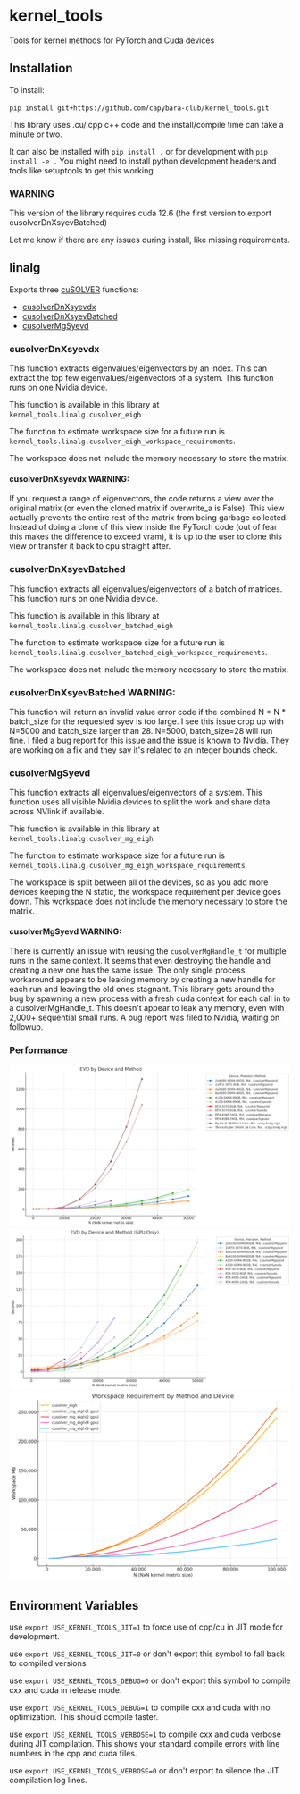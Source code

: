 # kernel_tools
Tools for kernel methods for PyTorch and Cuda devices

## Installation

To install: 

`pip install git+https://github.com/capybara-club/kernel_tools.git`

This library uses .cu/.cpp c++ code and the install/compile time can take a minute or two.

It can also be installed with `pip install .` or for development with `pip install -e .` You might need to install python development headers and tools like setuptools to get this working.

### WARNING
This version of the library requires cuda 12.6 (the first version to export cusolverDnXsyevBatched)

Let me know if there are any issues during install, like missing requirements.

## linalg
Exports three [cuSOLVER](https://docs.nvidia.com/cuda/cusolver/) functions:
* [cusolverDnXsyevdx](https://docs.nvidia.com/cuda/cusolver/#cusolverdnxgesvd)
* [cusolverDnXsyevBatched](https://docs.nvidia.com/cuda/cusolver/#cusolverdnxsyevbatched)
* [cusolverMgSyevd](https://docs.nvidia.com/cuda/cusolver/#cusolvermgsyevd)

### cusolverDnXsyevdx

This function extracts eigenvalues/eigenvectors by an index. This can extract the top few
eigenvalues/eigenvectors of a system. This function runs on one Nvidia device.

This function is available in this library at `kernel_tools.linalg.cusolver_eigh`

The function to estimate workspace size for a future run is `kernel_tools.linalg.cusolver_eigh_workspace_requirements`.

The workspace does not include the memory necessary to store the matrix.

#### cusolverDnXsyevdx WARNING:

If you request a range of eigenvectors, the code returns a view over the original matrix (or even the 
cloned matrix if overwrite_a is False). This view actually prevents the entire rest of the matrix from
being garbage collected. Instead of doing a clone of this view inside the PyTorch code (out of fear this makes the difference to exceed vram), it is up to the user to clone this view or transfer it back to cpu straight after.

### cusolverDnXsyevBatched

This function extracts all eigenvalues/eigenvectors of a batch of matrices. This function runs on one Nvidia device.

This function is available in this library at `kernel_tools.linalg.cusolver_batched_eigh`

The function to estimate workspace size for a future run is `kernel_tools.linalg.cusolver_batched_eigh_workspace_requirements`.

The workspace does not include the memory necessary to store the matrix.

### cusolverDnXsyevBatched WARNING:

This function will return an invalid value error code if the combined N * N * batch_size for the requested syev is too large. I see this issue crop up with N=5000 and batch_size larger than 28.
N=5000, batch_size=28 will run fine. I filed a bug report for this issue and the issue is known to Nvidia. They are working on a fix and they say it's related to an integer bounds check.

### cusolverMgSyevd

This function extracts all eigenvalues/eigenvectors of a system. This function uses all visible Nvidia devices to split the work and share data across NVlink if available.

This function is available in this library at `kernel_tools.linalg.cusolver_mg_eigh`

The function to estimate workspace size for a future run is `kernel_tools.linalg.cusolver_mg_eigh_workspace_requirements`

The workspace is split between all of the devices, so as you add more devices keeping the N static, the workspace requirement per device goes down. This workspace does not include the memory necessary to store the matrix.

#### cusolverMgSyevd WARNING:
There is currently an issue with reusing the `cusolverMgHandle_t` for multiple runs in the same context. It seems that even destroying the handle and creating a new one has the same issue. The only single process workaround appears to be leaking memory by creating a new handle for each run and leaving the old ones stagnant. This library gets around the bug by spawning a new process with a fresh cuda context for each call in to a cusolverMgHandle_t. This doesn't appear to leak any memory, even with 2,000+ sequential small runs. A bug report was filed to Nvidia, waiting on followup.

### Performance

![Performance including CPU methods](./images/evd_device_and_method.png)
![Performance GPU methods only](./images/evd_device_and_method_gpu.png)
![Workspace Requirements](./images/evd_workspace_requirement.png)


## Environment Variables

use `export USE_KERNEL_TOOLS_JIT=1` to force use of cpp/cu in JIT mode for development.

use `export USE_KERNEL_TOOLS_JIT=0` or don't export this symbol to fall back to compiled versions.

use `export USE_KERNEL_TOOLS_DEBUG=0` or don't export this symbol to compile cxx and cuda in release mode.

use `export USE_KERNEL_TOOLS_DEBUG=1` to compile cxx and cuda with no optimization. This should compile faster.

use `export USE_KERNEL_TOOLS_VERBOSE=1` to compile cxx and cuda verbose during JIT compilation. This shows your standard compile errors with line numbers in the cpp and cuda files.

use `export USE_KERNEL_TOOLS_VERBOSE=0` or don't export to silence the JIT compilation log lines.